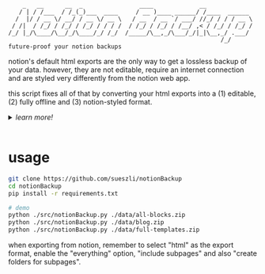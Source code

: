 ```
    _   __      __  _                ____             __
   / | / /___  / /_(_)___  ____     / __ )____ ______/ /____  ______
  /  |/ / __ \/ __/ / __ \/ __ \   / __  / __ `/ ___/ //_/ / / / __ \
 / /|  / /_/ / /_/ / /_/ / / / /  / /_/ / /_/ / /__/ ,< / /_/ / /_/ /
/_/ |_/\____/\__/_/\____/_/ /_/  /_____/\__,_/\___/_/|_|\__,_/ .___/
                                                            /_/
future-proof your notion backups
```

notion's default html exports are the only way to get a lossless backup of your data. however, they are not editable, require an internet connection and are styled very differently from the notion web app.

this script fixes all of that by converting your html exports into a (1) editable, (2) fully offline and (3) notion-styled format.

<details>
  <summary> <i> learn more! </i> </summary>

| export type           | no data loss      | fully offline                  | editable      |
| --------------------- | ----------------- | ------------------------------ | ------------- |
| notion API (json)     | ❌                | ✅                             | ✅            |
| web scraping (html)   | ❌ (unreliable)   | ❌ (depends on implementation) | ❌ (minified) |
| pdf                   | ❌                | ✅                             | ❌            |
| markdown              | ❌                | ✅                             | ✅            |
| html                  | ✅                | ❌ (CDN dependency)            | ❌ (minified) |
| _html + notionBackup_ | ✅                | ✅                             | ✅            |

we can differentiate between two types of exports:

*a) non-html exports:* everything that isn't html is inherently lossy. this is because json, markdown and pdf can't express everything that html can (like toggles, nested blocks, etc).

*b) html exports:* html exports are lossless but not editable (minified), require an internet connection (javascript CDN dependency for KaTeX) and are styled very differently from the notion web app.

</details>

<br>

# usage

```bash
git clone https://github.com/sueszli/notionBackup
cd notionBackup
pip install -r requirements.txt

# demo
python ./src/notionBackup.py ./data/all-blocks.zip
python ./src/notionBackup.py ./data/blog.zip
python ./src/notionBackup.py ./data/full-templates.zip
```

<!-- pip install -e git+https://github.com/sueszli/notionBackup -->

when exporting from notion, remember to select "html" as the export format, enable the "everything" option, "include subpages" and also "create folders for subpages".
